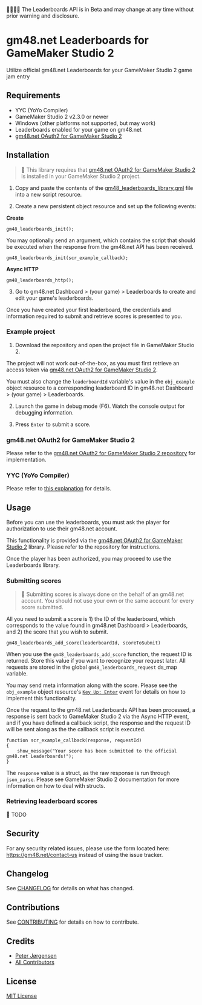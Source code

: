 👷‍♂️👷‍♀️ The Leaderboards API is in Beta and may change at any time without prior warning and disclosure.

# gm48.net Leaderboards for GameMaker Studio 2

Utilize official gm48.net Leaderboards for your GameMaker Studio 2 game jam entry

## Requirements

* YYC (YoYo Compiler)
* GameMaker Studio 2 v2.3.0 or newer
* Windows (other platforms not supported, but may work)
* Leaderboards enabled for your game on gm48.net
* [gm48.net OAuth2 for GameMaker Studio 2](https://github.com/tehwave/gm48.net-oauth2-gms2)

## Installation

> 🚨 This library requires that [gm48.net OAuth2 for GameMaker Studio 2](https://github.com/tehwave/gm48.net-oauth2-gms2) is installed in your GameMaker Studio 2 project.

1) Copy and paste the contents of the [gm48_leaderboards_library.gml](scripts/gm48_leaderboards_library/gm48_leaderboards_library.gml) file into a new script resource.

2) Create a new persistent object resource and set up the following events:

**Create**

```gml
gm48_leaderboards_init();
```

You may optionally send an argument, which contains the script that should be executed when the response from the gm48.net API has been received.

```gml
gm48_leaderboards_init(scr_example_callback);
```

**Async HTTP**

```gml
gm48_leaderboards_http();
```

3) Go to gm48.net Dashboard > (your game) > Leaderboards to create and edit your game's leaderboards.

Once you have created your first leaderboard, the credentials and information required to submit and retrieve scores is presented to you.

### Example project

1) Download the repository and open the project file in GameMaker Studio 2.

The project will not work out-of-the-box, as you must first retrieve an access token via [gm48.net OAuth2 for GameMaker Studio 2](https://github.com/tehwave/gm48.net-oauth2-gms2).

You must also change the `leaderboardId` variable's value in the `obj_example` object resource to a corresponding leaderboard ID in gm48.net Dashboard > (your game) > Leaderboards.

2) Launch the game in debug mode (F6). Watch the console output for debugging information.

3) Press `Enter` to submit a score.

### gm48.net OAuth2 for GameMaker Studio 2

Please refer to the [gm48.net OAuth2 for GameMaker Studio 2 repository](https://github.com/tehwave/gm48.net-oauth2-gms2) for implementation.

### YYC (YoYo Compiler)

Please refer to [this explanation](https://github.com/tehwave/gm48.net-oauth2-gms2#why-is-yyc-yoyo-compiler-required) for details.

## Usage

Before you can use the leaderboards, you must ask the player for authorization to use their gm48.net account.

This functionality is provided via the [gm48.net OAuth2 for GameMaker Studio 2](https://github.com/tehwave/gm48.net-oauth2-gms2) library. Please refer to the repository for instructions.

Once the player has been authorized, you may proceed to use the Leaderboards library.

### Submitting scores

> 🚨 Submitting scores is always done on the behalf of an gm48.net account. You should not use your own or the same account for every score submitted.

All you need to submit a score is 1) the ID of the leaderboard, which corresponds to the value found in gm48.net Dashboard > Leaderboards, and 2) the score that you wish to submit.

```gml
gm48_leaderboards_add_score(leaderboardId, scoreToSubmit)
```

When you use the `gm48_leaderboards_add_score` function, the request ID is returned. Store this value if you want to recognize your request later. All requests are stored in the global `gm48_leaderboards_request` ds_map variable.

You may send meta information along with the score. Please see the `obj_example` object resource's [`Key Up: Enter`](objects/obj_example/KeyRelease_13.gml) event for details on how to implement this functionality.

Once the request to the gm48.net Leaderboards API has been processed, a response is sent back to GameMaker Studio 2 via the Async HTTP event, and if you have defined a callback script, the response and the request ID will be sent along as the the callback script is executed.

```gml
function scr_example_callback(response, requestId)
{
    show_message("Your score has been submitted to the official gm48.net Leaderboards!");
}
```

The `response` value is a struct, as the raw response is run through `json_parse`. Please see GameMaker Studio 2 documentation for more information on how to deal with structs.

### Retrieving leaderboard scores

📝 TODO

## Security

For any security related issues, please use the form located here: https://gm48.net/contact-us instead of using the issue tracker.

## Changelog

See [CHANGELOG](CHANGELOG.md) for details on what has changed.

## Contributions

See [CONTRIBUTING](CONTRIBUTING.md) for details on how to contribute.

## Credits

- [Peter Jørgensen](https://github.com/tehwave)
- [All Contributors](../../contributors)

## License

[MIT License](LICENSE)
